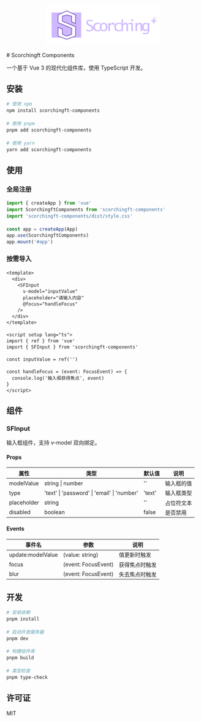 <p align="center">
  <img width="300px" src="/public/ComponetsICON_.png">
</p>
# Scorchingft Components

一个基于 Vue 3 的现代化组件库，使用 TypeScript 开发。

## 安装

```bash
# 使用 npm
npm install scorchingft-components

# 使用 pnpm
pnpm add scorchingft-components

# 使用 yarn
yarn add scorchingft-components
```

## 使用

### 全局注册

```typescript
import { createApp } from 'vue'
import ScorchingftComponents from 'scorchingft-components'
import 'scorchingft-components/dist/style.css'

const app = createApp(App)
app.use(ScorchingftComponents)
app.mount('#app')
```

### 按需导入

```vue
<template>
  <div>
    <SFInput 
      v-model="inputValue" 
      placeholder="请输入内容"
      @focus="handleFocus"
    />
  </div>
</template>

<script setup lang="ts">
import { ref } from 'vue'
import { SFInput } from 'scorchingft-components'

const inputValue = ref('')

const handleFocus = (event: FocusEvent) => {
  console.log('输入框获得焦点', event)
}
</script>
```

## 组件

### SFInput

输入框组件，支持 v-model 双向绑定。

#### Props

| 属性 | 类型 | 默认值 | 说明 |
|------|------|--------|------|
| modelValue | string \| number | '' | 输入框的值 |
| type | 'text' \| 'password' \| 'email' \| 'number' | 'text' | 输入框类型 |
| placeholder | string | '' | 占位符文本 |
| disabled | boolean | false | 是否禁用 |

#### Events

| 事件名 | 参数 | 说明 |
|--------|------|------|
| update:modelValue | (value: string) | 值更新时触发 |
| focus | (event: FocusEvent) | 获得焦点时触发 |
| blur | (event: FocusEvent) | 失去焦点时触发 |

## 开发

```bash
# 安装依赖
pnpm install

# 启动开发服务器
pnpm dev

# 构建组件库
pnpm build

# 类型检查
pnpm type-check
```

## 许可证

MIT
